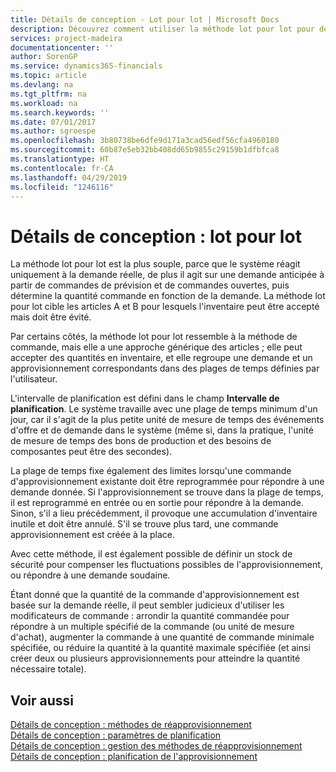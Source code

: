 ```yaml
---
title: Détails de conception - Lot pour lot | Microsoft Docs
description: Découvrez comment utiliser la méthode lot pour lot pour déterminer la quantité de commande en fonction de la demande.
services: project-madeira
documentationcenter: ''
author: SorenGP
ms.service: dynamics365-financials
ms.topic: article
ms.devlang: na
ms.tgt_pltfrm: na
ms.workload: na
ms.search.keywords: ''
ms.date: 07/01/2017
ms.author: sgroespe
ms.openlocfilehash: 3b80738be6dfe9d171a3cad56edf56cfa4960180
ms.sourcegitcommit: 60b87e5eb32bb408dd65b9855c29159b1dfbfca8
ms.translationtype: HT
ms.contentlocale: fr-CA
ms.lasthandoff: 04/29/2019
ms.locfileid: "1246116"
---
```

# <a name="design-details-lot-for-lot"></a>Détails de conception : lot pour lot
La méthode lot pour lot est la plus souple, parce que le système réagit uniquement à la demande réelle, de plus il agit sur une demande anticipée à partir de commandes de prévision et de commandes ouvertes, puis détermine la quantité commande en fonction de la demande. La méthode lot pour lot cible les articles A et B pour lesquels l'inventaire peut être accepté mais doit être évité.  
  
Par certains côtés, la méthode lot pour lot ressemble à la méthode de commande, mais elle a une approche générique des articles ; elle peut accepter des quantités en inventaire, et elle regroupe une demande et un approvisionnement correspondants dans des plages de temps définies par l'utilisateur.  
  
L'intervalle de planification est défini dans le champ **Intervalle de planification**. Le système travaille avec une plage de temps minimum d'un jour, car il s'agit de la plus petite unité de mesure de temps des événements d'offre et de demande dans le système (même si, dans la pratique, l'unité de mesure de temps des bons de production et des besoins de composantes peut être des secondes).  
  
La plage de temps fixe également des limites lorsqu'une commande d'approvisionnement existante doit être reprogrammée pour répondre à une demande donnée. Si l'approvisionnement se trouve dans la plage de temps, il est reprogrammé en entrée ou en sortie pour répondre à la demande. Sinon, s'il a lieu précédemment, il provoque une accumulation d'inventaire inutile et doit être annulé. S'il se trouve plus tard, une commande approvisionnement est créée à la place.  
  
Avec cette méthode, il est également possible de définir un stock de sécurité pour compenser les fluctuations possibles de l'approvisionnement, ou répondre à une demande soudaine.  
  
Étant donné que la quantité de la commande d'approvisionnement est basée sur la demande réelle, il peut sembler judicieux d'utiliser les modificateurs de commande : arrondir la quantité commandée pour répondre à un multiple spécifié de la commande (ou unité de mesure d'achat), augmenter la commande à une quantité de commande minimale spécifiée, ou réduire la quantité à la quantité maximale spécifiée (et ainsi créer deux ou plusieurs approvisionnements pour atteindre la quantité nécessaire totale).  
  
## <a name="see-also"></a>Voir aussi  
[Détails de conception : méthodes de réapprovisionnement](design-details-reordering-policies.md)   
[Détails de conception : paramètres de planification](design-details-planning-parameters.md)   
[Détails de conception : gestion des méthodes de réapprovisionnement](design-details-handling-reordering-policies.md)   
[Détails de conception : planification de l'approvisionnement](design-details-supply-planning.md)